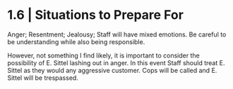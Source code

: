 # 1.6 | Situations to Prepare For

Anger; Resentment; Jealousy; Staff will have mixed emotions. Be careful to be understanding while also being responsible.

However, not something I find likely, it is important to consider the possibility of E. Sittel lashing out in anger. In this event Staff should treat E. Sittel as they would any aggressive customer. Cops will be called and E. Sittel will be trespassed.

